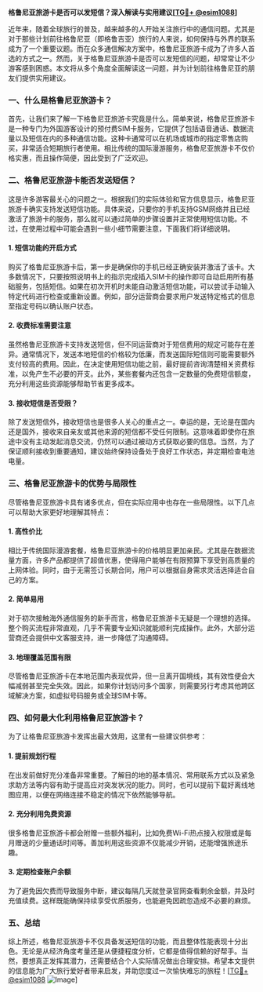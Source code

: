 **格鲁尼亚旅游卡是否可以发短信？深入解读与实用建议[[TG💪+ @esim1088](https://t.me/s/esim1088)]**

近年来，随着全球旅行的普及，越来越多的人开始关注旅行中的通信问题。尤其是对于那些计划前往格鲁尼亚（即格鲁吉亚）旅行的人来说，如何保持与外界的联系成为了一个重要议题。而在众多通信解决方案中，格鲁尼亚旅游卡成为了许多人首选的方式之一。然而，关于格鲁尼亚旅游卡是否可以发短信的问题，却常常让不少游客感到困惑。本文将从多个角度全面解读这一问题，并为计划前往格鲁尼亚的朋友们提供实用建议。

### 一、什么是格鲁尼亚旅游卡？

首先，让我们来了解一下格鲁尼亚旅游卡究竟是什么。简单来说，格鲁尼亚旅游卡是一种专门为外国游客设计的预付费SIM卡服务，它提供了包括语音通话、数据流量以及短信在内的多种通信功能。这种卡通常可以在机场或城市的指定零售店购买，非常适合短期旅行者使用。相比传统的国际漫游服务，格鲁尼亚旅游卡不仅价格实惠，而且操作简便，因此受到了广泛欢迎。

### 二、格鲁尼亚旅游卡能否发送短信？

这是许多游客最关心的问题之一。根据我们的实际体验和官方信息显示，格鲁尼亚旅游卡确实支持发送短信功能。具体来说，只要你的手机支持GSM网络并且已经激活了旅游卡的服务，那么就可以通过简单的步骤设置并正常使用短信功能。不过，在使用过程中可能会遇到一些小细节需要注意，下面我们将详细说明。

#### 1. 短信功能的开启方式

购买了格鲁尼亚旅游卡后，第一步是确保你的手机已经正确安装并激活了该卡。大多数情况下，只要按照说明书上的指示完成插入SIM卡的操作即可自动启用所有基础服务，包括短信。如果在初次开机时未能自动激活短信功能，可以尝试手动输入特定代码进行检查或重新设置。例如，部分运营商会要求用户发送特定格式的信息至指定号码以确认账户状态。

#### 2. 收费标准需要注意

虽然格鲁尼亚旅游卡支持发送短信，但不同运营商对于短信费用的规定可能存在差异。通常情况下，发送本地短信的价格较为低廉，而发送国际短信则可能需要额外支付较高的费用。因此，在决定使用短信功能之前，最好提前咨询清楚相关资费标准，以免产生不必要的开支。此外，某些套餐内还包含一定数量的免费短信额度，充分利用这些资源能够帮助节省更多成本。

#### 3. 接收短信是否受限？

除了发送短信外，接收短信也是很多人关心的重点之一。幸运的是，无论是在国内还是国外，接收来自亲友或其他来源的短信都不受任何限制。这意味着即使你在旅途中没有主动发起消息交流，仍然可以通过被动方式获取必要的信息。当然，为了保证顺利接收到重要通知，建议始终保持设备处于良好工作状态，并定期检查电池电量。

### 三、格鲁尼亚旅游卡的优势与局限性

尽管格鲁尼亚旅游卡具有诸多优点，但在实际应用中也存在一些局限性。以下几点可以帮助大家更好地理解其特点：

#### 1. 高性价比

相比于传统国际漫游套餐，格鲁尼亚旅游卡的价格明显更加亲民。尤其是在数据流量方面，许多产品都提供了超值优惠，使得用户能够在有限预算下享受到高质量的上网体验。同时，由于无需签订长期合同，用户可以根据自身需求灵活选择适合自己的方案。

#### 2. 简单易用

对于初次接触海外通信服务的新手而言，格鲁尼亚旅游卡无疑是一个理想的选择。整个购买流程非常直观，几乎不需要专业知识就能顺利完成操作。此外，大部分运营商还会提供中文客服支持，进一步降低了沟通障碍。

#### 3. 地理覆盖范围有限

尽管格鲁尼亚旅游卡在本地范围内表现优异，但一旦离开国境线，其有效性便会大幅减弱甚至完全失效。因此，如果你计划访问多个国家，则需要另行考虑其他跨区域解决方案，如虚拟号码服务或全球SIM卡等。

### 四、如何最大化利用格鲁尼亚旅游卡？

为了让格鲁尼亚旅游卡发挥出最大效用，这里有一些建议供参考：

#### 1. 提前规划行程

在出发前做好充分准备非常重要。了解目的地的基本情况、常用联系方式以及紧急求助方法等内容有助于提高应对突发状况的能力。同时，也可以提前下载好离线地图应用，以便在网络连接不稳定的情况下依然能够导航。

#### 2. 充分利用免费资源

很多格鲁尼亚旅游卡都会附赠一些额外福利，比如免费Wi-Fi热点接入权限或是每月赠送的少量通话时间等。善加利用这些资源不仅能减少开销，还能增强旅途乐趣。

#### 3. 定期检查账户余额

为了避免因欠费而导致服务中断，建议每隔几天就登录官网查看剩余金额，并及时充值续费。这样既能确保持续享受优质服务，也能避免因疏忽造成不必要的麻烦。

### 五、总结

综上所述，格鲁尼亚旅游卡不仅具备发送短信的功能，而且整体性能表现十分出色。无论是从经济角度考量还是从便捷程度分析，它都是值得信赖的好帮手。当然，要想真正发挥其潜力，还需要结合个人实际情况做出合理安排。希望本文提供的信息能为广大旅行爱好者带来启发，并助您度过一次愉快难忘的旅程！[[TG💪+ @esim1088](https://t.me/s/esim1088) ![Image](https://i.postimg.cc/4NQfJmqS/Snipaste-2025-05-13-00-14-12.png)]
